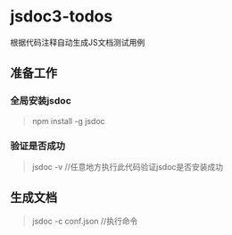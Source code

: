 # jsdoc3-todos
根据代码注释自动生成JS文档测试用例

## 准备工作 ##

### 全局安装jsdoc ###
> npm install -g jsdoc

### 验证是否成功 ###
> jsdoc -v //任意地方执行此代码验证jsdoc是否安装成功

## 生成文档 ##
> jsdoc -c conf.json //执行命令